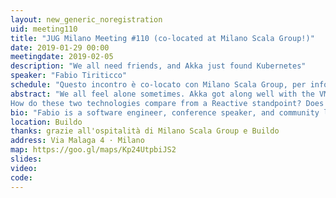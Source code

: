 ```yaml
---
layout: new_generic_noregistration
uid: meeting110
title: "JUG Milano Meeting #110 (co-located at Milano Scala Group!)"
date: 2019-01-29 00:00
meetingdate: 2019-02-05
description: "We all need friends, and Akka just found Kubernetes"
speaker: "Fabio Tiriticco"
schedule: "Questo incontro è co-locato con Milano Scala Group, per info e registrazione <a href=\"https://www.meetup.com/it-IT/milano-scala-group/events/257954604/\">https://www.meetup.com/it-IT/milano-scala-group/events/257954604/</a>"
abstract: "We all feel alone sometimes. Akka got along well with the VM crew ever since it was born, but new friends and fresh ideas are always necessary. Which is why lately Akka loves spending time with Kubernetes! Maybe the reason why they like each other so much is their sharing of core values such as transparent scalability and resilience.<br/>
How do these two technologies compare from a Reactive standpoint? Does one supersede the other? In fact, their powers can be combined to design distributed systems all the way from application code to cloud instance."
bio: "Fabio is a software engineer, conference speaker, and community leader based in Amsterdam. While building his own start up, he fell in love with Akka, Scala, and Reactive systems, so much so that he founded the 2000-member strong Reactive Amsterdam meet up group. When not in front of a screen, he enjoys long distance bike rides and fingerpicking his guitar."
location: Buildo
thanks: grazie all'ospitalità di Milano Scala Group e Buildo
address: Via Malaga 4 · Milano
map: https://goo.gl/maps/Kp24UtpbiJS2
slides: 
video: 
code: 
---
```

